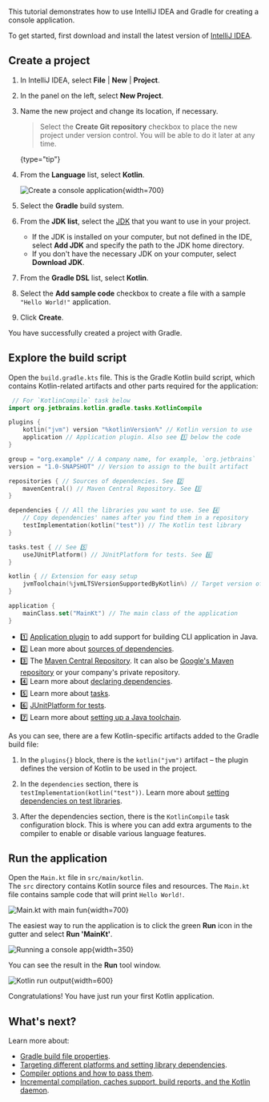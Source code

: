 [//]: # (title: Get started with Gradle and Kotlin/JVM)

This tutorial demonstrates how to use IntelliJ IDEA and Gradle for creating a console application.

To get started, first download and install the latest version of [IntelliJ IDEA](https://www.jetbrains.com/idea/download/index.html).

## Create a project

1. In IntelliJ IDEA, select **File** | **New** | **Project**.
2. In the panel on the left, select **New Project**.
3. Name the new project and change its location, if necessary.

   > Select the **Create Git repository** checkbox to place the new project under version control. You will be able to do
   > it later at any time.
   >
   {type="tip"}

4. From the **Language** list, select **Kotlin**.

   ![Create a console application](jvm-new-gradle-project.png){width=700}

5. Select the **Gradle** build system.
6. From the **JDK list**, select the [JDK](https://www.oracle.com/java/technologies/downloads/) that you want to use in
   your project.
    * If the JDK is installed on your computer, but not defined in the IDE, select **Add JDK** and specify the path to the
      JDK home directory.
    * If you don't have the necessary JDK on your computer, select **Download JDK**.

7. From the **Gradle DSL** list, select **Kotlin**.
8. Select the **Add sample code** checkbox to create a file with a sample `"Hello World!"` application.
9. Click **Create**.

You have successfully created a project with Gradle.

## Explore the build script

Open the `build.gradle.kts` file. This is the Gradle Kotlin build script, which contains Kotlin-related artifacts and other parts required for the application:

```kotlin
 // For `KotlinCompile` task below
import org.jetbrains.kotlin.gradle.tasks.KotlinCompile

plugins {
    kotlin("jvm") version "%kotlinVersion%" // Kotlin version to use
    application // Application plugin. Also see 1️⃣ below the code
}

group = "org.example" // A company name, for example, `org.jetbrains`
version = "1.0-SNAPSHOT" // Version to assign to the built artifact

repositories { // Sources of dependencies. See 2️⃣
    mavenCentral() // Maven Central Repository. See 3️⃣
}

dependencies { // All the libraries you want to use. See 4️⃣
    // Copy dependencies' names after you find them in a repository
    testImplementation(kotlin("test")) // The Kotlin test library
}

tasks.test { // See 5️⃣
    useJUnitPlatform() // JUnitPlatform for tests. See 6️⃣
}

kotlin { // Extension for easy setup
    jvmToolchain(%jvmLTSVersionSupportedByKotlin%) // Target version of generated JVM bytecode. See 7️⃣
}

application {
    mainClass.set("MainKt") // The main class of the application
}
```

* 1️⃣ [Application plugin](https://docs.gradle.org/current/userguide/application_plugin.html) to add support for building CLI application in Java.
* 2️⃣ Lean more about [sources of dependencies](https://docs.gradle.org/current/userguide/declaring_repositories.html).
* 3️⃣ The [Maven Central Repository](https://central.sonatype.com/). It can also be [Google's Maven repository](https://maven.google.com/) or your company's private repository.
* 4️⃣ Learn more about [declaring dependencies](https://docs.gradle.org/current/userguide/declaring_dependencies.html).
* 5️⃣ Learn more about [tasks](https://docs.gradle.org/current/dsl/org.gradle.api.Task.html).
* 6️⃣ [JUnitPlatform for tests](https://docs.gradle.org/current/javadoc/org/gradle/api/tasks/testing/Test.html#useJUnitPlatform).
* 7️⃣ Learn more about [setting up a Java toolchain](gradle-configure-project.md#gradle-java-toolchains-support).

As you can see, there are a few Kotlin-specific artifacts added to the Gradle build file:

1. In the `plugins{}` block, there is the `kotlin("jvm")` artifact – the plugin defines the version of Kotlin to be used in the project.

2. In the `dependencies` section, there is `testImplementation(kotlin("test"))`. 
   Learn more about [setting dependencies on test libraries](gradle-configure-project.md#set-dependencies-on-test-libraries).

3. After the dependencies section, there is the `KotlinCompile` task configuration block.
   This is where you can add extra arguments to the compiler to enable or disable various language features.

## Run the application

Open the `Main.kt` file in `src/main/kotlin`.  
The `src` directory contains Kotlin source files and resources. The `Main.kt` file contains sample code that will print
`Hello World!`.

![Main.kt with main fun](jvm-main-kt-initial-gradle.png){width=700}

The easiest way to run the application is to click the green **Run** icon in the gutter and select **Run 'MainKt'**.

![Running a console app](jvm-run-app-gradle.png){width=350}

You can see the result in the **Run** tool window.

![Kotlin run output](jvm-output-gradle.png){width=600}

Congratulations! You have just run your first Kotlin application.

## What's next?

Learn more about:
* [Gradle build file properties](https://docs.gradle.org/current/dsl/org.gradle.api.Project.html#N14E9A).
* [Targeting different platforms and setting library dependencies](gradle-configure-project.md).
* [Compiler options and how to pass them](gradle-compiler-options.md).
* [Incremental compilation, caches support, build reports, and the Kotlin daemon](gradle-compilation-and-caches.md).
